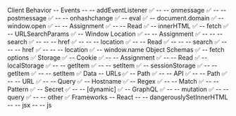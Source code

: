 Client Behavior
-- Events
-- -- addEventListener ✅
-- -- onmessage ✅
-- -- postmessage ✅
-- -- onhashchange ✅
-- eval ✅
-- document.domain ✅
-- window.open ✅
-- -- Assignment ✅
-- -- Read ✅
-- innerHTML ✅
-- fetch ✅
-- URLSearchParams ✅
-- Window Location ✅
-- -- Assignment ✅
-- -- -- search ✅
-- -- -- href ✅
-- -- -- location ✅
-- -- Read ✅
-- -- -- search ✅
-- -- -- href ✅
-- -- -- location ✅
-- window.name
Object Schemas ✅
-- fetch options ✅
Storage ✅
-- Cookie ✅
-- -- Assignment ✅
-- -- Read ✅
-- localStorage ✅
-- -- getItem ✅
-- -- setItem ✅
-- sessionStorage ✅
-- -- getItem ✅
-- -- setItem ✅
Data
-- URLs ✅
-- Path ✅
-- -- API ✅
-- -- Path ✅
-- -- URL ✅
-- -- Query ✅
-- Hostname ✅
-- Regex ✅
-- -- Match ✅
-- -- Pattern ✅
-- Secret ✅
-- -- [dynamic] ✅
-- GraphQL ✅
-- -- mutation ✅
-- -- query ✅
-- -- other ✅
Frameworks
-- React
-- -- dangerouslySetInnerHTML
-- -- jsx
-- -- js
